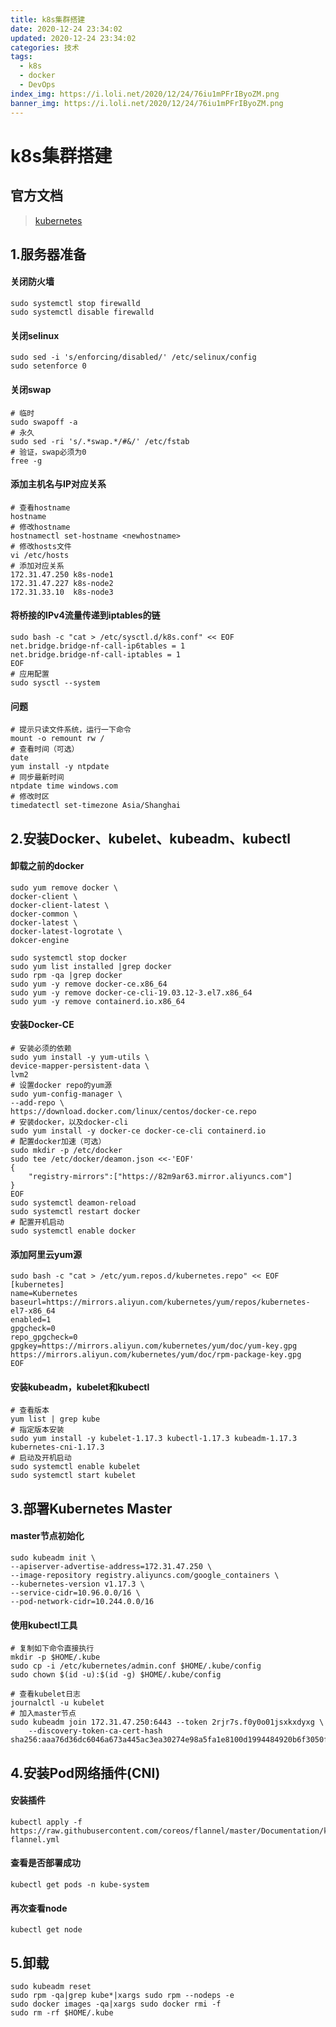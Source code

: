 ```yaml
---
title: k8s集群搭建
date: 2020-12-24 23:34:02
updated: 2020-12-24 23:34:02
categories: 技术
tags: 
  - k8s
  - docker
  - DevOps
index_img: https://i.loli.net/2020/12/24/76iu1mPFrIByoZM.png
banner_img: https://i.loli.net/2020/12/24/76iu1mPFrIByoZM.png
---
```



# k8s集群搭建

## 官方文档
> [kubernetes](https://kubernetes.io/)

## 1.服务器准备

#### 关闭防火墙

```shell
sudo systemctl stop firewalld
sudo systemctl disable firewalld
```

#### 关闭selinux

```shell
sudo sed -i 's/enforcing/disabled/' /etc/selinux/config
sudo setenforce 0
```

#### 关闭swap

```shell
# 临时
sudo swapoff -a
# 永久
sudo sed -ri 's/.*swap.*/#&/' /etc/fstab
# 验证，swap必须为0
free -g
```

#### 添加主机名与IP对应关系

```shell
# 查看hostname
hostname
# 修改hostname
hostnamectl set-hostname <newhostname>
# 修改hosts文件
vi /etc/hosts
# 添加对应关系
172.31.47.250 k8s-node1
172.31.47.227 k8s-node2
172.31.33.10  k8s-node3
```

#### 将桥接的IPv4流量传递到iptables的链

```shell
sudo bash -c "cat > /etc/sysctl.d/k8s.conf" << EOF
net.bridge.bridge-nf-call-ip6tables = 1
net.bridge.bridge-nf-call-iptables = 1
EOF
# 应用配置
sudo sysctl --system
```

#### 问题

```shell
# 提示只读文件系统，运行一下命令
mount -o remount rw /
# 查看时间（可选）
date
yum install -y ntpdate
# 同步最新时间
ntpdate time windows.com
# 修改时区
timedatectl set-timezone Asia/Shanghai
```

## 2.安装Docker、kubelet、kubeadm、kubectl

#### 卸载之前的docker

```shell
sudo yum remove docker \
docker-client \
docker-client-latest \
docker-common \
docker-latest \
docker-latest-logrotate \
dokcer-engine

sudo systemctl stop docker
sudo yum list installed |grep docker
sudo rpm -qa |grep docker
sudo yum -y remove docker-ce.x86_64
sudo yum -y remove docker-ce-cli-19.03.12-3.el7.x86_64
sudo yum -y remove containerd.io.x86_64
```

#### 安装Docker-CE

```shell
# 安装必须的依赖
sudo yum install -y yum-utils \
device-mapper-persistent-data \
lvm2
# 设置docker repo的yum源
sudo yum-config-manager \
--add-repo \
https://download.docker.com/linux/centos/docker-ce.repo
# 安装docker，以及docker-cli
sudo yum install -y docker-ce docker-ce-cli containerd.io
# 配置docker加速（可选）
sudo mkdir -p /etc/docker
sudo tee /etc/docker/deamon.json <<-'EOF'
{
	"registry-mirrors":["https://82m9ar63.mirror.aliyuncs.com"]
}
EOF
sudo systemctl deamon-reload
sudo systemctl restart docker
# 配置开机启动
sudo systemctl enable docker
```

#### 添加阿里云yum源

```shell
sudo bash -c "cat > /etc/yum.repos.d/kubernetes.repo" << EOF
[kubernetes]
name=Kubernetes
baseurl=https://mirrors.aliyun.com/kubernetes/yum/repos/kubernetes-el7-x86_64
enabled=1
gpgcheck=0
repo_gpgcheck=0
gpgkey=https://mirrors.aliyun.com/kubernetes/yum/doc/yum-key.gpg
https://mirrors.aliyun.com/kubernetes/yum/doc/rpm-package-key.gpg
EOF
```

#### 安装kubeadm，kubelet和kubectl

```shell
# 查看版本
yum list | grep kube
# 指定版本安装
sudo yum install -y kubelet-1.17.3 kubectl-1.17.3 kubeadm-1.17.3 kubernetes-cni-1.17.3
# 启动及开机启动
sudo systemctl enable kubelet
sudo systemctl start kubelet
```

## 3.部署Kubernetes Master

#### master节点初始化

```
sudo kubeadm init \
--apiserver-advertise-address=172.31.47.250 \
--image-repository registry.aliyuncs.com/google_containers \
--kubernetes-version v1.17.3 \
--service-cidr=10.96.0.0/16 \
--pod-network-cidr=10.244.0.0/16
```

#### 使用kubectl工具

```shell
# 复制如下命令直接执行
mkdir -p $HOME/.kube
sudo cp -i /etc/kubernetes/admin.conf $HOME/.kube/config
sudo chown $(id -u):$(id -g) $HOME/.kube/config
```

```shell
# 查看kubelet日志
journalctl -u kubelet
# 加入master节点
sudo kubeadm join 172.31.47.250:6443 --token 2rjr7s.f0y0o01jsxkxdyxg \
    --discovery-token-ca-cert-hash sha256:aaa76d36dc6046a673a445ac3ea30274e98a5fa1e8100d1994484920b6f3050f
```

## 4.安装Pod网络插件(CNI)

#### 安装插件

```shell
kubectl apply -f https://raw.githubusercontent.com/coreos/flannel/master/Documentation/kube-flannel.yml
```

#### 查看是否部署成功

```shell
kubectl get pods -n kube-system
```

#### 再次查看node

```shell
kubectl get node
```



## 5.卸载

```
sudo kubeadm reset
sudo rpm -qa|grep kube*|xargs sudo rpm --nodeps -e
sudo docker images -qa|xargs sudo docker rmi -f
sudo rm -rf $HOME/.kube
```





